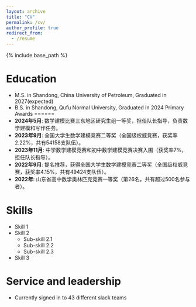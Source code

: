 ```yaml
---
layout: archive
title: "CV"
permalink: /cv/
author_profile: true
redirect_from:
  - /resume
---
```


{% include base_path %}

Education
======
* M.S. in Shandong, China University of Petroleum, Graduated in 2027(expected)
* B.S. in Shandong, Qufu Normal University, Graduated in 2024
Primary Awards
======
* **2024年5月**: 数学建模比赛三东地区研究生组一等奖，担任队长指导，负责数学建模和写作任务。
* **2023年9月**: 全国大学生数学建模竞赛二等奖（全国级权威竞赛，获奖率2.22%，共有54158支队伍）。
* **2023年11月**: 中学数学建模竞赛和初中数学建模竞赛决赛入围（获奖率7%，担任队长指导）。
* **2022年9月**: 提名推荐，获得全国大学生数学建模竞赛二等奖（全国级权威竞赛，获奖率4.15%，共有49424支队伍）。
* **2022年**: 山东省高中数学奥林匹克竞赛一等奖（第26名，共有超过500名参与者）。
  
Skills
======
* Skill 1
* Skill 2
  * Sub-skill 2.1
  * Sub-skill 2.2
  * Sub-skill 2.3
* Skill 3


  
Service and leadership
======
* Currently signed in to 43 different slack teams
